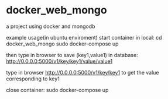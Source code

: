 # docker_web_mongo
a project using docker and mongodb

example usage(in ubuntu enviroment)
start container in local:
cd docker_web_mongo
sudo docker-compose up

then type in browser to save (key1,value1) in database:
http://0.0.0.0:5000/v1/key/key1/value/value1

type in browser  http://0.0.0.0:5000/v1/key/key1 to get the value corresponding to key1



close container:
sudo docker-compose up
